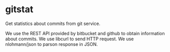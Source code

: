 # gitstat
Get statistics about commits from git service.

We use the REST API provided by bitbucket and github to obtain information about commits.
We use libcurl to send HTTP request.
We use nlohmann/json to parson response in JSON.

